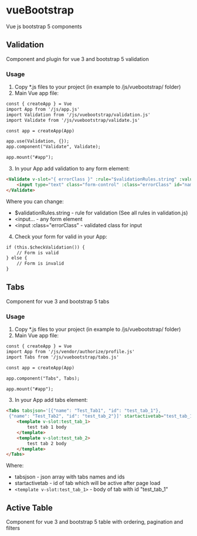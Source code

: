 # vueBootstrap
Vue js bootstrap 5 components

## Validation
Component and plugin for vue 3 and bootstrap 5 validation

### Usage
1) Copy *.js files to your project (in example to /js/vuebootstrap/ folder)
2) Main Vue app file:
```html
const { createApp } = Vue
import App from '/js/app.js'
import Validation from '/js/vuebootstrap/validation.js'
import Validate from '/js/vuebootstrap/validate.js'

const app = createApp(App)

app.use(Validation, {});
app.component("Validate", Validate);

app.mount("#app");
```
3) In your App add validation to any form element:
```html
<Validate v-slot="{ errorClass }" :rule="$validationRules.string" :value="user.name" :func="$globalValidation">
    <input type="text" class="form-control" :class="errorClass" id="name" v-model="user.name">
</Validate>
```
Where you can change:
- $validationRules.string - rule for validation (See all rules in validation.js)
- <input... - any form element
- <input :class="errorClass" - validated class for input
4) Check your form for valid in your App:
```html
if (this.$checkValidation()) {
    // Form is valid
} else {
    // Form is invalid
}
```

## Tabs
Component for vue 3 and bootstrap 5 tabs

### Usage
1) Copy *.js files to your project (in example to /js/vuebootstrap/ folder)
2) Main Vue app file:
```html
const { createApp } = Vue
import App from '/js/vendor/authorize/profile.js'
import Tabs from '/js/vuebootstrap/tabs.js'

const app = createApp(App)

app.component("Tabs", Tabs);

app.mount("#app");
```
3) In your App add tabs element:
```html
<Tabs tabsjson='[{"name": "Test_Tab1", "id": "test_tab_1"},
 {"name": "Test_Tab2", "id": "test_tab_2"}]' startactivetab="test_tab_1">
    <template v-slot:test_tab_1>
        test tab 1 body
    </template>
    <template v-slot:test_tab_2>
        test tab 2 body
    </template>
</Tabs>
```
Where:
- tabsjson - json array with tabs names and ids
- startactivetab - id of tab which will be active after page load
- `<template v-slot:test_tab_1>` - body of tab with id "test_tab_1"

## Active Table
Component for vue 3 and bootstrap 5 table with ordering, pagination and filters